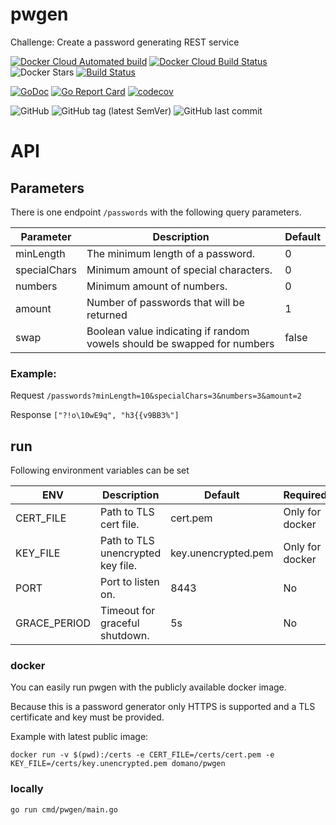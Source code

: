 # pwgen
Challenge: Create a password generating REST service

[![Docker Cloud Automated build](https://img.shields.io/docker/cloud/automated/domano/pwgen.svg)](https://cloud.docker.com/repository/docker/domano/pwgen)
[![Docker Cloud Build Status](https://img.shields.io/docker/cloud/build/domano/pwgen.svg)](https://cloud.docker.com/repository/docker/domano/pwgen)
![Docker Stars](https://img.shields.io/docker/stars/domano/pwgen.svg)
[![Build Status](https://travis-ci.org/domano/pwgen.svg?branch=master)](https://travis-ci.org/domano/pwgen)

[![GoDoc](https://godoc.org/github.com/domano/pwgen/internal?status.svg)](http://godoc.org/github.com/domano/pwgen/internal)
[![Go Report Card](https://goreportcard.com/badge/github.com/domano/pwgen)](https://goreportcard.com/report/github.com/domano/pwgen)
[![codecov](https://codecov.io/gh/domano/pwgen/branch/master/graph/badge.svg)](https://codecov.io/gh/domano/pwgen)

![GitHub](https://img.shields.io/github/license/domano/pwgen.svg)
![GitHub tag (latest SemVer)](https://img.shields.io/github/tag/domano/pwgen.svg)
![GitHub last commit](https://img.shields.io/github/last-commit/domano/pwgen.svg)


# API

## Parameters
There is one endpoint `/passwords` with the following query parameters.

| Parameter | Description | Default | 
| --- | --- | --- | 
| minLength | The minimum length of a password.| 0| 
| specialChars| Minimum amount of special characters. | 0 | 
| numbers | Minimum amount of numbers. | 0 |
| amount | Number of passwords that will be returned | 1 |
| swap | Boolean value indicating if random vowels should be swapped for numbers | false |

### Example:
Request `/passwords?minLength=10&specialChars=3&numbers=3&amount=2`

Response `["?!o\10wE9q", "h3{{v9BB3%"]`

 
## run
Following environment variables can be set

| ENV           | Description | Default | Required |
|---            |---                                |---                    |---                |
| CERT_FILE     | Path to TLS cert file.            | cert.pem              | Only for docker   |
| KEY_FILE      | Path to TLS unencrypted key file. | key.unencrypted.pem   | Only for docker   |
| PORT          | Port to listen on.                | 8443                  | No                |
| GRACE_PERIOD  | Timeout for graceful shutdown.    | 5s                    | No                |

###  docker
You can easily run pwgen with the publicly available docker image. 

Because this is a password generator only HTTPS is supported and a TLS certificate and key must be provided.

Example with latest public image:

`docker run -v $(pwd):/certs -e CERT_FILE=/certs/cert.pem -e KEY_FILE=/certs/key.unencrypted.pem domano/pwgen`

### locally
`go run cmd/pwgen/main.go`
